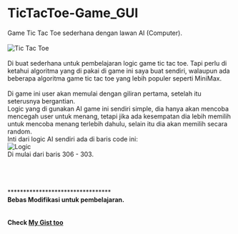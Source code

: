 # TicTacToe-Game_GUI
Game Tic Tac Toe sederhana dengan lawan AI (Computer).<br>
<br>
![Tic Tac Toe](https://c1.staticflickr.com/2/1939/44252807925_db19ab82b4_m.jpg)<br>
<br>
Di buat sederhana untuk pembelajaran logic game tic tac toe. Tapi perlu di ketahui algoritma yang di pakai di game ini saya buat sendiri, walaupun ada beberapa algoritma game tic tac toe yang lebih populer seperti MiniMax.<br>
<br>
Di game ini user akan memulai dengan giliran pertama, setelah itu seterusnya bergantian.<br>
Logic yang di gunakan AI game ini sendiri simple, dia hanya akan mencoba mencegah user untuk menang, tetapi jika ada kesempatan dia lebih memilih untuk mencoba menang terlebih dahulu, selain itu dia akan memilih secara random.<br>
Inti dari logic AI sendiri ada di baris code ini:<br>
![Logic](https://c1.staticflickr.com/2/1903/45115546882_6c59cc7a58_b.jpg)<br>
Di mulai dari baris 306 - 303.<br>
<br>
<br>
<br>
<br>
*********************************<br>
**Bebas Modifikasi untuk pembelajaran.**<br>
<br>
<br>
**Check [My Gist too](https://gist.github.com/fafanfi)**
